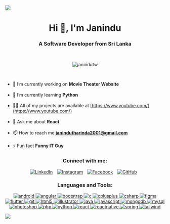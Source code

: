 <img src="https://user-images.githubusercontent.com/73097560/115834477-dbab4500-a447-11eb-908a-139a6edaec5c.gif">

<h1 align="center">Hi 👋, I'm Janindu</h1>
<h3 align="center">A Software Developer from Sri Lanka</h3><br>

<p align="center" >
<img  
  src="https://i.giphy.com/media/v1.Y2lkPTc5MGI3NjExYTE0aDAwM2kxbHd2bGIybXR0em55bDl0ZnV3NHZ1cGx3MWw1a3JveSZlcD12MV9pbnRlcm5hbF9naWZfYnlfaWQmY3Q9Zw/iIqmM5tTjmpOB9mpbn/giphy.gif" 
  alt="janindutw" />
</p><br>


- 🔭 I’m currently working on **Movie Theater Website** <br><br>
- 🌱 I’m currently learning **Python**<br><br>
- 👨‍💻 All of my projects are available at [https://www.youtube.com/](https://www.youtube.com/)<br><br>
- 💬 Ask me about **React**<br><br>
- 📫 How to reach me **janindutharinda2001@gmail.com**<br><br>
- ⚡ Fun fact **Funny IT Guy**  <br>




<h3 align="center">Connect with me:</h3>
<p align="center">
  <!-- LinkedIn -->
  <a href="https://www.linkedin.com/in/janindu-tharinda-wickramanayaka-653b66253" target="_blank" style="display: inline-block; margin-right: 10px;">
    <img src="https://img.shields.io/badge/-LinkedIn-0A66C2?style=for-the-badge&logo=linkedin&logoColor=white" alt="LinkedIn" />
  </a>

  <!-- Instagram -->
  <a href="https://www.instagram.com/yourusername" target="_blank" style="display: inline-block; margin-right: 10px;">
    <img src="https://img.shields.io/badge/-Instagram-E4405F?style=for-the-badge&logo=instagram&logoColor=white" alt="Instagram" />
  </a>

  <!-- Facebook -->
  <a href="https://www.facebook.com/yourusername" target="_blank" style="display: inline-block; margin-right: 10px;">
    <img src="https://img.shields.io/badge/-Facebook-1877F2?style=for-the-badge&logo=facebook&logoColor=white" alt="Facebook" />
  </a>

  <!-- GitHub -->
  <a href="https://github.com/janindutw" target="_blank" style="display: inline-block; margin-right: 10px;">
    <img src="https://img.shields.io/badge/-GitHub-181717?style=for-the-badge&logo=github&logoColor=white" alt="GitHub" />
  </a>
</p>





<h3 align="center">Languages and Tools:</h3>
<p align="center"> 
  <a href="https://developer.android.com" target="_blank" rel="noreferrer"> 
    <img src="https://img.icons8.com/color/48/000000/android-os.png" alt="android" />
  </a>
  <a href="https://angular.io" target="_blank" rel="noreferrer"> 
    <img src="https://img.icons8.com/color/48/000000/angularjs.png" alt="angular" />
  </a> 
  <a href="https://getbootstrap.com" target="_blank" rel="noreferrer"> 
    <img src="https://img.icons8.com/color/48/000000/bootstrap.png" alt="bootstrap" />
  </a> 
  <a href="https://www.cprogramming.com/" target="_blank" rel="noreferrer"> 
    <img src="https://img.icons8.com/color/48/000000/c-programming.png" alt="c" />
  </a> 
  <a href="https://www.w3schools.com/cpp/" target="_blank" rel="noreferrer"> 
    <img src="https://img.icons8.com/color/48/000000/c-plus-plus-logo.png" alt="cplusplus" />
  </a> 
  <a href="https://www.w3schools.com/cs/" target="_blank" rel="noreferrer"> 
    <img src="https://img.icons8.com/color/48/000000/c-sharp-logo.png" alt="csharp" />
  </a> 
  <a href="https://www.figma.com/" target="_blank" rel="noreferrer"> 
    <img src="https://img.icons8.com/color/48/000000/figma--v1.png" alt="figma" />
  </a> 
  <a href="https://flutter.dev" target="_blank" rel="noreferrer"> 
    <img src="https://img.icons8.com/color/48/000000/flutter.png" alt="flutter" />
  </a> 
  <a href="https://git-scm.com/" target="_blank" rel="noreferrer"> 
    <img src="https://img.icons8.com/color/48/000000/git.png" alt="git" />
  </a> 
  <a href="https://www.w3.org/html/" target="_blank" rel="noreferrer"> 
    <img src="https://img.icons8.com/color/48/000000/html-5--v1.png" alt="html5" />
  </a> 
  <a href="https://www.adobe.com/in/products/illustrator.html" target="_blank" rel="noreferrer"> 
    <img src="https://img.icons8.com/color/48/000000/adobe-illustrator--v1.png" alt="illustrator" />
  </a> 
  <a href="https://www.java.com" target="_blank" rel="noreferrer"> 
    <img src="https://img.icons8.com/color/48/000000/java-coffee-cup-logo--v1.png" alt="java" />
  </a> 
  <a href="https://developer.mozilla.org/en-US/docs/Web/JavaScript" target="_blank" rel="noreferrer"> 
    <img src="https://img.icons8.com/color/48/000000/javascript--v1.png" alt="javascript" />
  </a> 
  <a href="https://www.mongodb.com/" target="_blank" rel="noreferrer"> 
    <img src="https://img.icons8.com/color/48/000000/mongodb.png" alt="mongodb" />
  </a> 
  <a href="https://www.mysql.com/" target="_blank" rel="noreferrer"> 
    <img src="https://img.icons8.com/color/48/000000/mysql-logo.png" alt="mysql" />
  </a>  
  <a href="https://www.photoshop.com/en" target="_blank" rel="noreferrer"> 
    <img src="https://img.icons8.com/color/48/000000/adobe-photoshop--v1.png" alt="photoshop" />
  </a> 
  <a href="https://www.php.net" target="_blank" rel="noreferrer"> 
    <img src="https://img.icons8.com/officel/48/000000/php-logo.png" alt="php" />
  </a>  
  <a href="https://www.python.org" target="_blank" rel="noreferrer"> 
    <img src="https://img.icons8.com/color/48/000000/python--v1.png" alt="python" />
  </a> 
  <a href="https://reactjs.org/" target="_blank" rel="noreferrer"> 
    <img src="https://img.icons8.com/officel/48/000000/react.png" alt="react" />
  </a> 
  <a href="https://reactnative.dev/" target="_blank" rel="noreferrer"> 
    <img src="https://img.icons8.com/color/48/000000/react-native.png" alt="reactnative" />
  </a> 
  <a href="https://spring.io/" target="_blank" rel="noreferrer"> 
    <img src="https://img.icons8.com/color/48/000000/spring-logo.png" alt="spring" />
  </a> 
  <a href="https://tailwindcss.com/" target="_blank" rel="noreferrer"> 
    <img src="https://img.icons8.com/color/48/000000/tailwindcss.png" alt="tailwind" />
  </a> 
</p>

<img src="https://user-images.githubusercontent.com/73097560/115834477-dbab4500-a447-11eb-908a-139a6edaec5c.gif">
